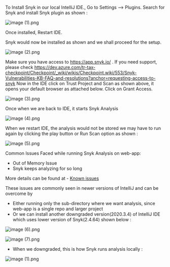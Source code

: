 To Install Snyk in our local IntelliJ IDE., Go to Settings --> Plugins. Search for Snyk and install Snyk plugin as shown :

![image (1).png](/.attachments/image%20(1)-7b8e7ed2-7e3d-4d18-8891-73b21ff60c56.png)

Once installed, Restart IDE.

Snyk would now be installed as shown and we shall proceed for the setup.

![image (2).png](/.attachments/image%20(2)-224c683d-04e7-4111-b97e-9dca3c061755.png)

Make sure you have access to https://app.snyk.io/ . If you need support, please check https://dev.azure.com/tr-tax-checkpoint/Checkpoint/_wiki/wikis/Checkpoint.wiki/553/Snyk-Vulnerabilities-KB-FAQ-and-resolutions?anchor=requesting-access-to-snyk
Now in the IDE click on Trust Project and Scan as shown above, it opens your default browser as attached below. Click on Grant Access. 

![image (3).png](/.attachments/image%20(3)-7eb3c506-877c-4c1f-9249-87b52f574061.png)

Once when we are back to IDE, it starts Snyk Analysis 

![image (4).png](/.attachments/image%20(4)-531cab1d-4329-4be5-affd-a351d6ded105.png)

When we restart IDE, the analysis would not be stored we may have to run again by clicking the play button or Run Scan option as shown :

![image (5).png](/.attachments/image%20(5)-44bf8a79-92e1-4996-8fd9-05bf332c07f8.png)

Common Issues Faced while running Snyk Analysis on web-app: 

- Out of Memory Issue
- Snyk keeps analyzing for so long 

More details can be found at - [Known issues](/Snyk-Vulnerabilities-KB-%2D-FAQ-and-resolutions/Snyk-Plugin/Known-issues)

These issues are commonly seen in newer versions of IntelliJ and can be overcome by 

- Either running only the sub-directory where we want analysis, since web-app is a single repo and larger project
- Or we can install another downgraded version(2020.3.4) of IntelliJ IDE which uses lower version of Snyk(2.4.64) shown below :

![image (6).png](/.attachments/image%20(6)-f24407cb-c18c-4153-bc3b-7ade2d45b6d5.png)

![image (7).png](/.attachments/image%20(7)-a390f32f-2168-426e-9021-38f5e382dcae.png)

- When we downgraded, this is how Snyk runs analysis locally :

![image (1).png](/.attachments/image%20(1)-84e51d1b-00e0-4060-8eb2-548f3e82a3e3.png)